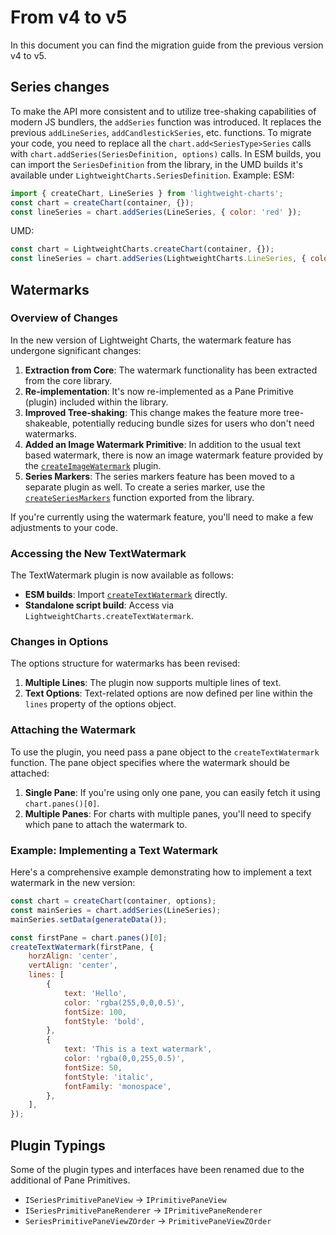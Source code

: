 # From v4 to v5

In this document you can find the migration guide from the previous version v4
to v5.

## Series changes

To make the API more consistent and to utilize tree-shaking capabilities of modern JS bundlers, the `addSeries` function was introduced. It replaces the previous `addLineSeries`, `addCandlestickSeries`, etc. functions.
To migrate your code, you need to replace all the `chart.add<SeriesType>Series` calls with `chart.addSeries(SeriesDefinition, options)` calls.
In ESM builds, you can import the `SeriesDefinition` from the library, in the UMD builds it's available under `LightweightCharts.SeriesDefinition`. Example:
ESM:

```js
import { createChart, LineSeries } from 'lightweight-charts';
const chart = createChart(container, {});
const lineSeries = chart.addSeries(LineSeries, { color: 'red' });
```

UMD:

```js
const chart = LightweightCharts.createChart(container, {});
const lineSeries = chart.addSeries(LightweightCharts.LineSeries, { color: 'red' });
```

## Watermarks

### Overview of Changes

In the new version of Lightweight Charts, the watermark feature has undergone significant changes:

1. **Extraction from Core**: The watermark functionality has been extracted from the core library.
2. **Re-implementation**: It's now re-implemented as a Pane Primitive (plugin) included within the library.
3. **Improved Tree-shaking**: This change makes the feature more tree-shakeable, potentially reducing bundle sizes for users who don't need watermarks.
4. **Added an Image Watermark Primitive**: In addition to the usual text based watermark, there is now
an image watermark feature provided by the [`createImageWatermark`](/api/functions/createImageWatermark.md) plugin.
5. **Series Markers**: The series markers feature has been moved to a separate plugin as well. To create a series marker, use the [`createSeriesMarkers`](/api/functions/createSeriesMarkers.md) function exported from the library.

If you're currently using the watermark feature, you'll need to make a few adjustments to your code.

### Accessing the New TextWatermark

The TextWatermark plugin is now available as follows:

- **ESM builds**: Import [`createTextWatermark`](/api/functions/createTextWatermark.md) directly.
- **Standalone script build**: Access via `LightweightCharts.createTextWatermark`.

### Changes in Options

The options structure for watermarks has been revised:

1. **Multiple Lines**: The plugin now supports multiple lines of text.
2. **Text Options**: Text-related options are now defined per line within the `lines` property of the options object.

### Attaching the Watermark

To use the plugin, you need pass a pane object to the `createTextWatermark` function. The pane object specifies where the watermark should be attached:

1. **Single Pane**: If you're using only one pane, you can easily fetch it using `chart.panes()[0]`.
2. **Multiple Panes**: For charts with multiple panes, you'll need to specify which pane to attach the watermark to.

### Example: Implementing a Text Watermark

Here's a comprehensive example demonstrating how to implement a text watermark in the new version:

```js
const chart = createChart(container, options);
const mainSeries = chart.addSeries(LineSeries);
mainSeries.setData(generateData());

const firstPane = chart.panes()[0];
createTextWatermark(firstPane, {
    horzAlign: 'center',
    vertAlign: 'center',
    lines: [
        {
            text: 'Hello',
            color: 'rgba(255,0,0,0.5)',
            fontSize: 100,
            fontStyle: 'bold',
        },
        {
            text: 'This is a text watermark',
            color: 'rgba(0,0,255,0.5)',
            fontSize: 50,
            fontStyle: 'italic',
            fontFamily: 'monospace',
        },
    ],
});
```

## Plugin Typings

Some of the plugin types and interfaces have been renamed due to the additional
of Pane Primitives.

- `ISeriesPrimitivePaneView` -> `IPrimitivePaneView`
- `ISeriesPrimitivePaneRenderer` -> `IPrimitivePaneRenderer`
- `SeriesPrimitivePaneViewZOrder` -> `PrimitivePaneViewZOrder`
